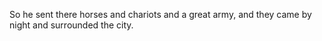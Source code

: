 So he sent there horses and chariots and a great army, and they came by night and surrounded the city.
